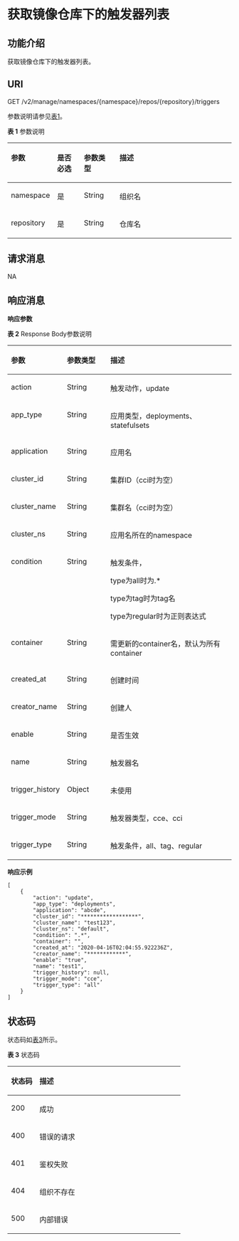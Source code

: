 # 获取镜像仓库下的触发器列表<a name="swr_02_0016"></a>

## 功能介绍<a name="se03aae4436e64394a95dc13b6f233898"></a>

获取镜像仓库下的触发器列表。

## URI<a name="s476df674307e4b04b9545f9575dde042"></a>

GET /v2/manage/namespaces/\{namespace\}/repos/\{repository\}/triggers

参数说明请参见[表1](#tae82a09e27434bef9a38b734d798ae6c)。

**表 1**  参数说明

<a name="tae82a09e27434bef9a38b734d798ae6c"></a>
<table><thead align="left"><tr id="r2c22eba22439445680961f8c447f8756"><th class="cellrowborder" valign="top" width="17.1%" id="mcps1.2.5.1.1"><p id="a4276374f4f884a1a8ff6eabdab4da030"><a name="a4276374f4f884a1a8ff6eabdab4da030"></a><a name="a4276374f4f884a1a8ff6eabdab4da030"></a>参数</p>
</th>
<th class="cellrowborder" valign="top" width="12.36%" id="mcps1.2.5.1.2"><p id="p1351382513427"><a name="p1351382513427"></a><a name="p1351382513427"></a>是否必选</p>
</th>
<th class="cellrowborder" valign="top" width="16.09%" id="mcps1.2.5.1.3"><p id="p1781316754219"><a name="p1781316754219"></a><a name="p1781316754219"></a>参数类型</p>
</th>
<th class="cellrowborder" valign="top" width="54.449999999999996%" id="mcps1.2.5.1.4"><p id="zh-cn_topic_0060210625_p192541611508"><a name="zh-cn_topic_0060210625_p192541611508"></a><a name="zh-cn_topic_0060210625_p192541611508"></a>描述</p>
</th>
</tr>
</thead>
<tbody><tr id="row14713187173616"><td class="cellrowborder" valign="top" width="17.1%" headers="mcps1.2.5.1.1 "><p id="p026921311450"><a name="p026921311450"></a><a name="p026921311450"></a>namespace</p>
</td>
<td class="cellrowborder" valign="top" width="12.36%" headers="mcps1.2.5.1.2 "><p id="p3559938124510"><a name="p3559938124510"></a><a name="p3559938124510"></a>是</p>
</td>
<td class="cellrowborder" valign="top" width="16.09%" headers="mcps1.2.5.1.3 "><p id="p455933894515"><a name="p455933894515"></a><a name="p455933894515"></a>String</p>
</td>
<td class="cellrowborder" valign="top" width="54.449999999999996%" headers="mcps1.2.5.1.4 "><p id="p5269181334519"><a name="p5269181334519"></a><a name="p5269181334519"></a>组织名</p>
</td>
</tr>
<tr id="row13114121033611"><td class="cellrowborder" valign="top" width="17.1%" headers="mcps1.2.5.1.1 "><p id="p189031629293"><a name="p189031629293"></a><a name="p189031629293"></a>repository</p>
</td>
<td class="cellrowborder" valign="top" width="12.36%" headers="mcps1.2.5.1.2 "><p id="p797239124517"><a name="p797239124517"></a><a name="p797239124517"></a>是</p>
</td>
<td class="cellrowborder" valign="top" width="16.09%" headers="mcps1.2.5.1.3 "><p id="p89710397454"><a name="p89710397454"></a><a name="p89710397454"></a>String</p>
</td>
<td class="cellrowborder" valign="top" width="54.449999999999996%" headers="mcps1.2.5.1.4 "><p id="p1190314296915"><a name="p1190314296915"></a><a name="p1190314296915"></a>仓库名</p>
</td>
</tr>
</tbody>
</table>

## 请求消息<a name="section141782462587"></a>

NA

## 响应消息<a name="sab9be5ce850743859bb238e072f8d1f2"></a>

**响应参数**

**表 2**  Response Body参数说明

<a name="table34001413863"></a>
<table><thead align="left"><tr id="row17400171319612"><th class="cellrowborder" valign="top" width="20.89%" id="mcps1.2.4.1.1"><p id="p1840015139619"><a name="p1840015139619"></a><a name="p1840015139619"></a>参数</p>
</th>
<th class="cellrowborder" valign="top" width="20.11%" id="mcps1.2.4.1.2"><p id="p24002135620"><a name="p24002135620"></a><a name="p24002135620"></a>参数类型</p>
</th>
<th class="cellrowborder" valign="top" width="59%" id="mcps1.2.4.1.3"><p id="p174008131163"><a name="p174008131163"></a><a name="p174008131163"></a>描述</p>
</th>
</tr>
</thead>
<tbody><tr id="row995013341176"><td class="cellrowborder" valign="top" width="20.89%" headers="mcps1.2.4.1.1 "><p id="p365082772612"><a name="p365082772612"></a><a name="p365082772612"></a>action</p>
</td>
<td class="cellrowborder" valign="top" width="20.11%" headers="mcps1.2.4.1.2 "><p id="p5237115173118"><a name="p5237115173118"></a><a name="p5237115173118"></a>String</p>
</td>
<td class="cellrowborder" valign="top" width="59%" headers="mcps1.2.4.1.3 "><p id="p66501527192611"><a name="p66501527192611"></a><a name="p66501527192611"></a>触发动作，update</p>
</td>
</tr>
<tr id="row1195043451716"><td class="cellrowborder" valign="top" width="20.89%" headers="mcps1.2.4.1.1 "><p id="p2211159102819"><a name="p2211159102819"></a><a name="p2211159102819"></a>app_type</p>
</td>
<td class="cellrowborder" valign="top" width="20.11%" headers="mcps1.2.4.1.2 "><p id="p060395215312"><a name="p060395215312"></a><a name="p060395215312"></a>String</p>
</td>
<td class="cellrowborder" valign="top" width="59%" headers="mcps1.2.4.1.3 "><p id="p621111597288"><a name="p621111597288"></a><a name="p621111597288"></a>应用类型，deployments、statefulsets</p>
</td>
</tr>
<tr id="row395063471716"><td class="cellrowborder" valign="top" width="20.89%" headers="mcps1.2.4.1.1 "><p id="p12398113722812"><a name="p12398113722812"></a><a name="p12398113722812"></a>application</p>
</td>
<td class="cellrowborder" valign="top" width="20.11%" headers="mcps1.2.4.1.2 "><p id="p19603652103119"><a name="p19603652103119"></a><a name="p19603652103119"></a>String</p>
</td>
<td class="cellrowborder" valign="top" width="59%" headers="mcps1.2.4.1.3 "><p id="p103984379287"><a name="p103984379287"></a><a name="p103984379287"></a>应用名</p>
</td>
</tr>
<tr id="row16799123021718"><td class="cellrowborder" valign="top" width="20.89%" headers="mcps1.2.4.1.1 "><p id="p233183411264"><a name="p233183411264"></a><a name="p233183411264"></a>cluster_id</p>
</td>
<td class="cellrowborder" valign="top" width="20.11%" headers="mcps1.2.4.1.2 "><p id="p1623712512317"><a name="p1623712512317"></a><a name="p1623712512317"></a>String</p>
</td>
<td class="cellrowborder" valign="top" width="59%" headers="mcps1.2.4.1.3 "><p id="p2033214344262"><a name="p2033214344262"></a><a name="p2033214344262"></a>集群ID（cci时为空）</p>
</td>
</tr>
<tr id="row9799730141715"><td class="cellrowborder" valign="top" width="20.89%" headers="mcps1.2.4.1.1 "><p id="p028793215561"><a name="p028793215561"></a><a name="p028793215561"></a>cluster_name</p>
</td>
<td class="cellrowborder" valign="top" width="20.11%" headers="mcps1.2.4.1.2 "><p id="p172871324562"><a name="p172871324562"></a><a name="p172871324562"></a>String</p>
</td>
<td class="cellrowborder" valign="top" width="59%" headers="mcps1.2.4.1.3 "><p id="p1328723213565"><a name="p1328723213565"></a><a name="p1328723213565"></a>集群名（cci时为空）</p>
</td>
</tr>
<tr id="row7718323161711"><td class="cellrowborder" valign="top" width="20.89%" headers="mcps1.2.4.1.1 "><p id="p737913327285"><a name="p737913327285"></a><a name="p737913327285"></a>cluster_ns</p>
</td>
<td class="cellrowborder" valign="top" width="20.11%" headers="mcps1.2.4.1.2 "><p id="p12237195133110"><a name="p12237195133110"></a><a name="p12237195133110"></a>String</p>
</td>
<td class="cellrowborder" valign="top" width="59%" headers="mcps1.2.4.1.3 "><p id="p99631513118"><a name="p99631513118"></a><a name="p99631513118"></a>应用名所在的namespace</p>
</td>
</tr>
<tr id="row17995201917177"><td class="cellrowborder" valign="top" width="20.89%" headers="mcps1.2.4.1.1 "><p id="p115171561581"><a name="p115171561581"></a><a name="p115171561581"></a>condition</p>
</td>
<td class="cellrowborder" valign="top" width="20.11%" headers="mcps1.2.4.1.2 "><p id="p2514656145815"><a name="p2514656145815"></a><a name="p2514656145815"></a>String</p>
</td>
<td class="cellrowborder" valign="top" width="59%" headers="mcps1.2.4.1.3 "><p id="p262210356710"><a name="p262210356710"></a><a name="p262210356710"></a>触发条件，</p>
<p id="p118153315719"><a name="p118153315719"></a><a name="p118153315719"></a>type为all时为.*</p>
<p id="p15554177193311"><a name="p15554177193311"></a><a name="p15554177193311"></a>type为tag时为tag名</p>
<p id="p666312053315"><a name="p666312053315"></a><a name="p666312053315"></a>type为regular时为正则表达式</p>
</td>
</tr>
<tr id="row11400113668"><td class="cellrowborder" valign="top" width="20.89%" headers="mcps1.2.4.1.1 "><p id="p9228406281"><a name="p9228406281"></a><a name="p9228406281"></a>container</p>
</td>
<td class="cellrowborder" valign="top" width="20.11%" headers="mcps1.2.4.1.2 "><p id="p116034523313"><a name="p116034523313"></a><a name="p116034523313"></a>String</p>
</td>
<td class="cellrowborder" valign="top" width="59%" headers="mcps1.2.4.1.3 "><p id="p422114019288"><a name="p422114019288"></a><a name="p422114019288"></a>需更新的container名，默认为所有container</p>
</td>
</tr>
<tr id="row1524514655613"><td class="cellrowborder" valign="top" width="20.89%" headers="mcps1.2.4.1.1 "><p id="p17434162131818"><a name="p17434162131818"></a><a name="p17434162131818"></a>created_at</p>
</td>
<td class="cellrowborder" valign="top" width="20.11%" headers="mcps1.2.4.1.2 "><p id="p1543432113183"><a name="p1543432113183"></a><a name="p1543432113183"></a>String</p>
</td>
<td class="cellrowborder" valign="top" width="59%" headers="mcps1.2.4.1.3 "><p id="p164346217188"><a name="p164346217188"></a><a name="p164346217188"></a>创建时间</p>
</td>
</tr>
<tr id="row10887134817557"><td class="cellrowborder" valign="top" width="20.89%" headers="mcps1.2.4.1.1 "><p id="p69101037171611"><a name="p69101037171611"></a><a name="p69101037171611"></a>creator_name</p>
</td>
<td class="cellrowborder" valign="top" width="20.11%" headers="mcps1.2.4.1.2 "><p id="p791023731611"><a name="p791023731611"></a><a name="p791023731611"></a>String</p>
</td>
<td class="cellrowborder" valign="top" width="59%" headers="mcps1.2.4.1.3 "><p id="p3910123713164"><a name="p3910123713164"></a><a name="p3910123713164"></a>创建人</p>
</td>
</tr>
<tr id="row984755275517"><td class="cellrowborder" valign="top" width="20.89%" headers="mcps1.2.4.1.1 "><p id="p052515610584"><a name="p052515610584"></a><a name="p052515610584"></a>enable</p>
</td>
<td class="cellrowborder" valign="top" width="20.11%" headers="mcps1.2.4.1.2 "><p id="p8523185655811"><a name="p8523185655811"></a><a name="p8523185655811"></a>String</p>
</td>
<td class="cellrowborder" valign="top" width="59%" headers="mcps1.2.4.1.3 "><p id="p05227567580"><a name="p05227567580"></a><a name="p05227567580"></a>是否生效</p>
</td>
</tr>
<tr id="row1484710523551"><td class="cellrowborder" valign="top" width="20.89%" headers="mcps1.2.4.1.1 "><p id="p1353115617583"><a name="p1353115617583"></a><a name="p1353115617583"></a>name</p>
</td>
<td class="cellrowborder" valign="top" width="20.11%" headers="mcps1.2.4.1.2 "><p id="p145281568583"><a name="p145281568583"></a><a name="p145281568583"></a>String</p>
</td>
<td class="cellrowborder" valign="top" width="59%" headers="mcps1.2.4.1.3 "><p id="p17526856165813"><a name="p17526856165813"></a><a name="p17526856165813"></a>触发器名</p>
</td>
</tr>
<tr id="row19531125995517"><td class="cellrowborder" valign="top" width="20.89%" headers="mcps1.2.4.1.1 "><p id="p16831727195810"><a name="p16831727195810"></a><a name="p16831727195810"></a>trigger_history</p>
</td>
<td class="cellrowborder" valign="top" width="20.11%" headers="mcps1.2.4.1.2 "><p id="p4832152715589"><a name="p4832152715589"></a><a name="p4832152715589"></a>Object</p>
</td>
<td class="cellrowborder" valign="top" width="59%" headers="mcps1.2.4.1.3 "><p id="p188326277589"><a name="p188326277589"></a><a name="p188326277589"></a>未使用</p>
</td>
</tr>
<tr id="row653165975514"><td class="cellrowborder" valign="top" width="20.89%" headers="mcps1.2.4.1.1 "><p id="p138551830182620"><a name="p138551830182620"></a><a name="p138551830182620"></a>trigger_mode</p>
</td>
<td class="cellrowborder" valign="top" width="20.11%" headers="mcps1.2.4.1.2 "><p id="p112371051173113"><a name="p112371051173113"></a><a name="p112371051173113"></a>String</p>
</td>
<td class="cellrowborder" valign="top" width="59%" headers="mcps1.2.4.1.3 "><p id="p8855183002617"><a name="p8855183002617"></a><a name="p8855183002617"></a>触发器类型，cce、cci</p>
</td>
</tr>
<tr id="row1886142810564"><td class="cellrowborder" valign="top" width="20.89%" headers="mcps1.2.4.1.1 "><p id="p125218566589"><a name="p125218566589"></a><a name="p125218566589"></a>trigger_type</p>
</td>
<td class="cellrowborder" valign="top" width="20.11%" headers="mcps1.2.4.1.2 "><p id="p651945695816"><a name="p651945695816"></a><a name="p651945695816"></a>String</p>
</td>
<td class="cellrowborder" valign="top" width="59%" headers="mcps1.2.4.1.3 "><p id="p165181456145818"><a name="p165181456145818"></a><a name="p165181456145818"></a>触发条件，all、tag、regular</p>
</td>
</tr>
</tbody>
</table>

**响应示例**

```
[
    {
        "action": "update",
        "app_type": "deployments",
        "application": "abcde",
        "cluster_id": "******************",
        "cluster_name": "test123",
        "cluster_ns": "default",
        "condition": ".*",
        "container": "",
        "created_at": "2020-04-16T02:04:55.922236Z",
        "creator_name": "************",
        "enable": "true",
        "name": "test1",
        "trigger_history": null,
        "trigger_mode": "cce",
        "trigger_type": "all"
    }
]
```

## 状态码<a name="s336c1dbc7af446a1b3cc077ea3f82fc9"></a>

状态码如[表3](#t33d02fa79e8443868a71c99f411610a5)所示。

**表 3**  状态码

<a name="t33d02fa79e8443868a71c99f411610a5"></a>
<table><thead align="left"><tr id="r9eb80d64e8f34d0db940daa95fc929dd"><th class="cellrowborder" valign="top" width="16.439999999999998%" id="mcps1.2.3.1.1"><p id="a7e51ed73a71e4dc29d0dd4aae3016632"><a name="a7e51ed73a71e4dc29d0dd4aae3016632"></a><a name="a7e51ed73a71e4dc29d0dd4aae3016632"></a>状态码</p>
</th>
<th class="cellrowborder" valign="top" width="83.56%" id="mcps1.2.3.1.2"><p id="aa802d02e21c944f1863435a0d11c7ec1"><a name="aa802d02e21c944f1863435a0d11c7ec1"></a><a name="aa802d02e21c944f1863435a0d11c7ec1"></a>描述</p>
</th>
</tr>
</thead>
<tbody><tr id="r1cc0192c651444db882dde750b14be23"><td class="cellrowborder" valign="top" width="16.439999999999998%" headers="mcps1.2.3.1.1 "><p id="a6a3639a3cb154e17b95c5076c8036471"><a name="a6a3639a3cb154e17b95c5076c8036471"></a><a name="a6a3639a3cb154e17b95c5076c8036471"></a>200</p>
</td>
<td class="cellrowborder" valign="top" width="83.56%" headers="mcps1.2.3.1.2 "><p id="ad54ae639e7f94380a87bfc10cc91a4f0"><a name="ad54ae639e7f94380a87bfc10cc91a4f0"></a><a name="ad54ae639e7f94380a87bfc10cc91a4f0"></a>成功</p>
</td>
</tr>
<tr id="r0bd68000afe546dd9c7a8d3a05991a04"><td class="cellrowborder" valign="top" width="16.439999999999998%" headers="mcps1.2.3.1.1 "><p id="ad46ccdc6b7e04df3b6b5679f7606f434"><a name="ad46ccdc6b7e04df3b6b5679f7606f434"></a><a name="ad46ccdc6b7e04df3b6b5679f7606f434"></a>400</p>
</td>
<td class="cellrowborder" valign="top" width="83.56%" headers="mcps1.2.3.1.2 "><p id="a1f2e8d58145d461781428d28f07a5351"><a name="a1f2e8d58145d461781428d28f07a5351"></a><a name="a1f2e8d58145d461781428d28f07a5351"></a>错误的请求</p>
</td>
</tr>
<tr id="row059261364320"><td class="cellrowborder" valign="top" width="16.439999999999998%" headers="mcps1.2.3.1.1 "><p id="p059261310438"><a name="p059261310438"></a><a name="p059261310438"></a>401</p>
</td>
<td class="cellrowborder" valign="top" width="83.56%" headers="mcps1.2.3.1.2 "><p id="p759261314433"><a name="p759261314433"></a><a name="p759261314433"></a>鉴权失败</p>
</td>
</tr>
<tr id="row9547111612437"><td class="cellrowborder" valign="top" width="16.439999999999998%" headers="mcps1.2.3.1.1 "><p id="p19547131615432"><a name="p19547131615432"></a><a name="p19547131615432"></a>404</p>
</td>
<td class="cellrowborder" valign="top" width="83.56%" headers="mcps1.2.3.1.2 "><p id="p16547416114315"><a name="p16547416114315"></a><a name="p16547416114315"></a>组织不存在</p>
</td>
</tr>
<tr id="r19bdef782c164c93917f897241e521f8"><td class="cellrowborder" valign="top" width="16.439999999999998%" headers="mcps1.2.3.1.1 "><p id="a7da68e311c0f4267bacf3cbdb71d1ead"><a name="a7da68e311c0f4267bacf3cbdb71d1ead"></a><a name="a7da68e311c0f4267bacf3cbdb71d1ead"></a>500</p>
</td>
<td class="cellrowborder" valign="top" width="83.56%" headers="mcps1.2.3.1.2 "><p id="aa6fd12cedd8841e29eeeca27c1bdea1a"><a name="aa6fd12cedd8841e29eeeca27c1bdea1a"></a><a name="aa6fd12cedd8841e29eeeca27c1bdea1a"></a>内部错误</p>
</td>
</tr>
</tbody>
</table>

